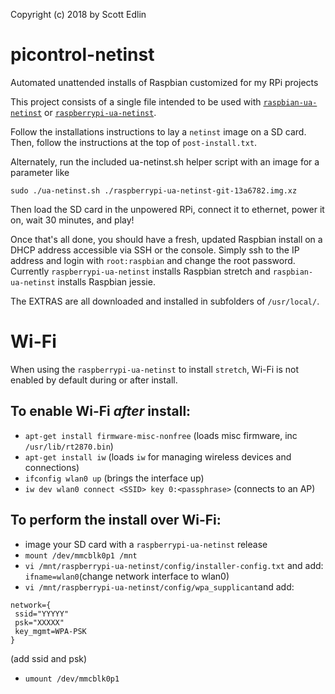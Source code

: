 Copyright (c) 2018 by Scott Edlin

# picontrol-netinst
Automated unattended installs of Raspbian customized for my RPi projects

This project consists of a single file intended to be used with [`raspbian-ua-netinst`](https://github.com/debian-pi/raspbian-ua-netinst) or [`raspberrypi-ua-netinst`](https://github.com/FooDeas/raspberrypi-ua-netinst).

Follow the installations instructions to lay a `netinst` image on a SD card.
Then, follow the instructions at the top of `post-install.txt`.

Alternately, run the included ua-netinst.sh helper script with an image for a parameter like
```
sudo ./ua-netinst.sh ./raspberrypi-ua-netinst-git-13a6782.img.xz
```
Then load the SD card in the unpowered RPi, connect it to ethernet, power it on, wait 30 minutes, and play!

Once that's all done, you should have a fresh, updated Raspbian install on a DHCP address accessible via SSH or the console.
Simply ssh to the IP address and login with `root:raspbian` and change the root password.  Currently `raspberrypi-ua-netinst` installs Raspbian stretch and `raspbian-ua-netinst` installs Raspbian jessie.

The EXTRAS are all downloaded and installed in subfolders of `/usr/local/`.

# Wi-Fi
When using the `raspberrypi-ua-netinst` to install `stretch`, Wi-Fi is not enabled by default during or after install.

## To enable Wi-Fi *after* install:
- `apt-get install firmware-misc-nonfree` (loads misc firmware, inc `/usr/lib/rt2870.bin`)
- `apt-get install iw` (loads `iw` for managing wireless devices and connections)
- `ifconfig wlan0 up` (brings the interface up)
- `iw dev wlan0 connect <SSID> key 0:<passphrase>` (connects to an AP)

## To perform the install over Wi-Fi:
- image your SD card with a `raspberrypi-ua-netinst` release
- `mount /dev/mmcblk0p1 /mnt`
- `vi /mnt/raspberrypi-ua-netinst/config/installer-config.txt` and add: `ifname=wlan0`(change network interface to wlan0)
- `vi /mnt/raspberrypi-ua-netinst/config/wpa_supplicant`and add:
```
network={
 ssid="YYYYY"
 psk="XXXXX"
 key_mgmt=WPA-PSK
}
```
(add ssid and psk)
- `umount /dev/mmcblk0p1`
